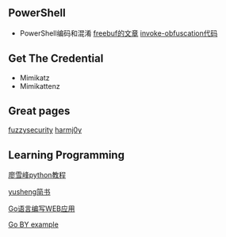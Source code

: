 
## PowerShell
* PowerShell编码和混淆
[freebuf的文章](http://www.freebuf.com/sectool/136328.html)
[invoke-obfuscation代码](https://github.com/danielbohannon/Invoke-Obfuscation)

## Get The Credential

* Mimikatz
* Mimikattenz

## Great pages

[fuzzysecurity](http://www.fuzzysecurity.com/index.html)
[harmj0y](http://www.harmj0y.net)

## Learning Programming
[廖雪峰python教程](https://www.liaoxuefeng.com/wiki/0014316089557264a6b348958f449949df42a6d3a2e542c000)

[yusheng简书](https://www.jianshu.com/u/VsxKgy)

[Go语言编写WEB应用](https://github.com/astaxie/build-web-application-with-golang/blob/master/zh/preface.md)

[Go BY example](https://gobyexample.com/)
